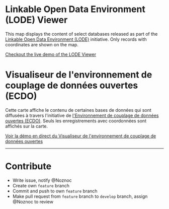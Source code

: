 # Linkable Open Data Environment (LODE) Viewer

This map displays the content of select databases released as part of the [Linkable Open Data Environment (LODE)](https://www.statcan.gc.ca/eng/lode) initiative. Only records with coordinates are shown on the map.

[Checkout the live demo of the LODE Viewer](https://www150.statcan.gc.ca/n1/pub/71-607-x/71-607-x2020014-eng.htm)

# Visualiseur de l'environnement de couplage de données ouvertes (ECDO)

Cette carte affiche le contenu de certaines bases de données qui sont diffusées à travers l'initiative de [l'Environnement de couplage de données ouvertes (ECDO)](https://www.statcan.gc.ca/fra/ecdo). Seuls les enregistrements avec coordonnées sont affichés sur la carte.

[Voir la démo en direct du Visualiseur de l'environnement de couplage de données ouvertes](https://www150.statcan.gc.ca/n1/pub/71-607-x/71-607-x2020014-fra.htm)

----------------------------------
# Contribute

- Write issue, notify @Noznoc
- Create own `feature` branch
- Commit and push to own `feature` branch
- Make pull request from `feature` branch to `develop` branch, assign @Noznoc to review
